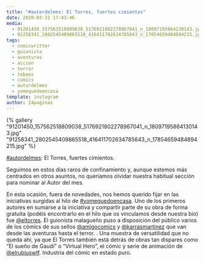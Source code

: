 ```yaml
---
title: "#autordelmes: El Torres, fuertes cimientos"
date: 2020-03-31 17:43:46
media: 
  - 91201450_157562518809038_5176921802278967041_n_18097195864130143.jpg
  - 91258341_2802545409865518_416411702634785643_n_17854659484894215.jpg
tags: 
  - comicwritter
  - guionista
  - aventuras
  - accion
  - terror
  - tebeos
  - comics
  - autordelmes
  - yomequedoencasa
template: instagram
author: 24paginas
---
```


{% gallery "91201450_157562518809038_5176921802278967041_n_18097195864130143.jpg" "91258341_2802545409865518_416411702634785643_n_17854659484894215.jpg" %}

[#autordelmes](/etiquetas/autordelmes): El Torres, fuertes cimientos.

Seguimos en estos días raros de confinamiento y, aunque estemos más centrados en otros asuntos, no queríamos olvidar nuestra habitual sección para nominar al Autor del mes.

En esta ocasión, fuera de novedades, nos hemos querido fijar en las iniciativas surgidas al hilo de [#yomequedoencasa](/etiquetas/yomequedoencasa). Uno de los primeros autores en sumarse a la iniciativa y compartir parte de su obra de forma gratuita (podéis encontrarlo en el hilo que os vinculamos desde nuestra bio) fue [@eltorres](https://instagram.com/eltorres). El guionista malagueño puso a disposición del público varios de los cómics de sus sellos [@amigocomics](https://instagram.com/amigocomics) y [@karrasmartinez](https://instagram.com/karrasmartinez) que van desde las aventuras hasta el terror. .
Una muestra de versatilidad que no queda ahí, ya que El Torres también está detrás de obras tan dispares como “El sueño de Gaudí” o “Virtual Hero”, el cómic y serie de animación de [@elrubiuswtf](https://instagram.com/elrubiuswtf). Industria del cómic en estado puro.
